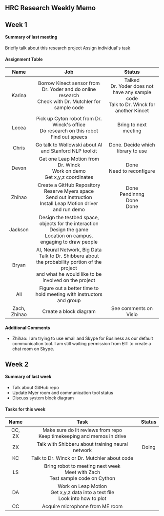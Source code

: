 ## HRC Research Weekly Memo

## Week 1

#### Summary of last meeting
Briefly talk about this research project
Assign individual's task

#### Assignment Table
|     Name     |                                                                             Job                                                                             |                                            Status                                           |
|:------------:|:-----------------------------------------------------------------------------------------------------------------------------------------------------------:|:-------------------------------------------------------------------------------------------:|
|    Karina    |                         Borrow Kinect  sensor from Dr. Yoder and do online research <br>Check with Dr. Mutchler for sample code</br>                        | Talked <br>Dr. Yoder does not have any sample code <br>Talk to Dr. Winck for another Kincet |
|     Lecea    |                                Pick up Cyton robot from  Dr. Winck's office <br>Do research on this robot <br>Find out speecs                               |                                    Bring to next meeting                                    |
|     Chris    |                                                    Go talk to Wollowski about AI and Stanford NLP toolkit                                                   |                              Done. Decide which library to use                              |
|     Devon    |                                        Get one Leap Motion from Dr. Winck <br>Work on demo <br>Get x,y,z coordinates                                        |                                Done <br>Need to reconfigure                                 |
|    Zhihao    |                   Create a GitHub Repository <br>Reserve Myers space <br>Send out instruction <br>Install Leap Motion driver and run demo                   |                             Done <br>Pendinnng <br>Done <br>Done                            |
|    Jackson   |                  Design the testbed space, objects for the interaction <br>Design the game <br>Location on campus, engaging to draw people                  |                                                                                             |
|     Bryan    | AI, Neural Network, Big Data <br>Talk to Dr. Shibberu about the probability portion of the project <br>and what he would like to be involved on the project |                                                                                             |
|      All     |                                             Figure out a better time to hold meeting with instructors and group                                             |                                                                                             |
| Zach, Zhihao |                                                                    Create a block diagram                                                                   |                                    See comments on Visio                                    |

#### Additional Comments
* Zhihao: I am trying to use email and Skype for Business as our default communication tool. I am still waiting permission from EIT to create a chat room on Skype.







## Week 2
#### Summary of last week
* Talk about GitHub repo
* Update Myer room and communication tool status
* Discuss system block diagram

#### Tasks for this week
|  Name  |                                        Task                                        | Status |
|:------:|:----------------------------------------------------------------------------------:|:------:|
| CC, ZX |     Make sure do lit reviews from repo <br>Keep timekeeping and memos in drive     |        |
|   ZX   |                  Talk with Shibberu about training neural network                  |  Doing |
|   KC   |                    Talk to Dr. Winck or Dr. Mutchler about code                    |        |
|   LS   | Bring robot to meeting next week <br>Meet with Zach <br>Test sample code on Cython |        |
|   DA   |  Work on Leap Motion <br>Get x,y,z data into a text file <br>Look into how to plot |        |
|   CC   |                           Acquire microphone from ME room                          |        |